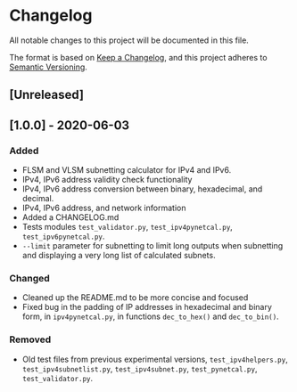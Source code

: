 # Changelog
All notable changes to this project will be documented in this file.

The format is based on [Keep a Changelog](https://keepachangelog.com/en/1.0.0/),
and this project adheres to [Semantic Versioning](https://semver.org/spec/v2.0.0.html).

## [Unreleased]

## [1.0.0] - 2020-06-03
### Added
- FLSM and VLSM subnetting calculator for IPv4 and IPv6.
- IPv4, IPv6 address validity check functionality
- IPv4, IPv6 address conversion between binary, hexadecimal, and decimal.
- IPv4, IPv6 address, and network information
- Added a CHANGELOG.md
- Tests modules `test_validator.py`, `test_ipv4pynetcal.py`, `test_ipv6pynetcal.py`.
- `--limit` parameter for subnetting to limit long outputs when subnetting and displaying a very long list of calculated subnets.

### Changed

- Cleaned up the README.md to be more concise and focused
- Fixed bug in the padding of IP addresses in hexadecimal and binary form, in `ipv4pynetcal.py`, in functions `dec_to_hex()` and `dec_to_bin()`.

### Removed
- Old test files from previous experimental versions, `test_ipv4helpers.py`, `test_ipv4subnetlist.py`, `test_ipv4subnet.py`, `test_pynetcal.py`, `test_validator.py`. 





